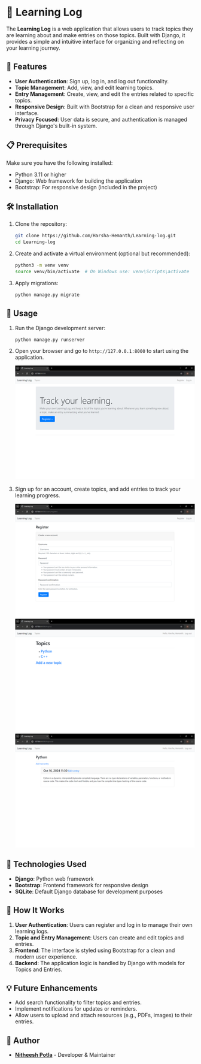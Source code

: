 # 📝 Learning Log

The **Learning Log** is a web application that allows users to track topics they are learning about and make entries on those topics. Built with Django, it provides a simple and intuitive interface for organizing and reflecting on your learning journey.

## 🚀 Features
- **User Authentication**: Sign up, log in, and log out functionality.
- **Topic Management**: Add, view, and edit learning topics.
- **Entry Management**: Create, view, and edit the entries related to specific topics.
- **Responsive Design**: Built with Bootstrap for a clean and responsive user interface.
- **Privacy Focused**: User data is secure, and authentication is managed through Django's built-in system.

## 📋 Prerequisites
Make sure you have the following installed:

- Python 3.11 or higher
- Django: Web framework for building the application
- Bootstrap: For responsive design (included in the project)
  
## 🛠️ Installation

1. Clone the repository:
  
    ```bash
    git clone https://github.com/Harsha-Hemanth/Learning-log.git
    cd Learning-log
    ```

2. Create and activate a virtual environment (optional but recommended):

    ```bash
    python3 -m venv venv
    source venv/bin/activate  # On Windows use: venv\Scripts\activate
    ```

3. Apply migrations:

    ```bash
    python manage.py migrate
    ```

## 📜 Usage
1. Run the Django development server:

    ```bash
    python manage.py runserver
    ```

2. Open your browser and go to `http://127.0.0.1:8000` to start using the application.
   
   ![Home Page](./output_images/Home_Page.png)

4. Sign up for an account, create topics, and add entries to track your learning progress.

   ![Registration](./output_images/Registration.png)
   ![Topics](./output_images/Topics.png)
   ![Entries](./output_images/Entries.png)

## 🧰 Technologies Used
- **Django**: Python web framework
- **Bootstrap**: Frontend framework for responsive design
- **SQLite**: Default Django database for development purposes

## 🤖 How It Works
1. **User Authentication**: Users can register and log in to manage their own learning logs.
2. **Topic and Entry Management**: Users can create and edit topics and entries.
3. **Frontend**: The interface is styled using Bootstrap for a clean and modern user experience.
4. **Backend**: The application logic is handled by Django with models for Topics and Entries.

## 💡 Future Enhancements
- Add search functionality to filter topics and entries.
- Implement notifications for updates or reminders.
- Allow users to upload and attach resources (e.g., PDFs, images) to their entries.

## 👤 Author
- **[Nitheesh Potla](https://github.com/nitheeshpotla)** - Developer & Maintainer
